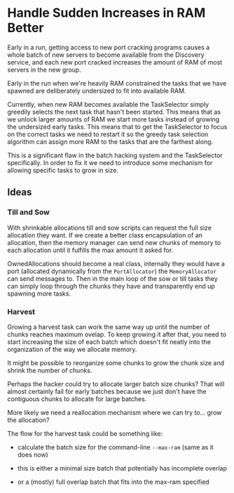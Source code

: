 # Handle Sudden Increases in RAM Better

Early in a run, getting access to new port cracking programs causes a
whole batch of new servers to become available from the Discovery
service, and each new port cracked increases the amount of RAM of most
servers in the new group.

Early in the run when we're heavily RAM constrained the tasks that we
have spawned are deliberately undersized to fit into available RAM.

Currently, when new RAM becomes available the TaskSelector simply
greedily selects the next task that hasn't been started. This means
that as we unlock larger amounts of RAM we start more tasks instead of
growing the undersized early tasks. This means that to get the
TaskSelector to focus on the correct tasks we need to restart it so
the greedy task selection algorithm can assign more RAM to the tasks
that are the farthest along.

This is a significant flaw in the batch hacking system and the
TaskSelector specifically. In order to fix it we need to introduce
some mechanism for allowing specific tasks to grow in size.


## Ideas

### Till and Sow

With shrinkable allocations till and sow scripts can request the full
size allocation they want. If we create a better class encapsulation
of an allocation, then the memory manager can send new chunks of
memory to each allocation until it fulfills the max amount it asked
for.

OwnedAllocations should become a real class, internally they would
have a port (allocated dynamically from the `PortAllocator`) the
`MemoryAllocator` can send messages to. Then in the main loop of the
sow or till tasks they can simply loop through the chunks they have
and transparently end up spawning more tasks.

### Harvest

Growing a harvest task can work the same way up until the number of
chunks reaches maximum ovelap. To keep growing it after that, you need
to start increasing the size of each batch which doesn't fit neatly
into the organization of the way we allocate memory.

It might be possible to reorganize some chunks to grow the chunk size
and shrink the number of chunks.

Perhaps the hacker could try to allocate larger batch size chunks?
That will almost certainly fail for early batches because we just
don't have the contiguous chunks to allocate for large batches.

More likely we need a reallocation mechanism where we can try
to... grow the allocation?

The flow for the harvest task could be something like:

- calculate the batch size for the command-line `--max-ram` (same as
  it does now)

- this is either a minimal size batch that potentially has incomplete
  overlap

- or a (mostly) full overlap batch that fits into the max-ram specified
